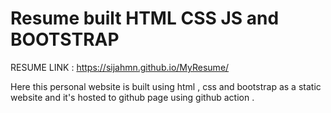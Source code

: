 # Resume built  HTML CSS JS and BOOTSTRAP

RESUME LINK :
https://sijahmn.github.io/MyResume/

Here this personal website is built using html , css and bootstrap as a static website and it's hosted to  github page using github action .
